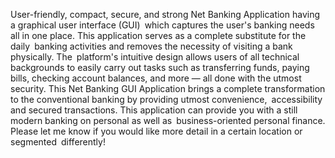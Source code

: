 User-friendly, compact, secure, and strong Net Banking Application having a graphical user interface (GUI) which captures the user's banking needs all in one place.
This application serves as a complete substitute for the daily banking activities and removes the necessity of visiting a bank physically.
The platform's intuitive design allows users of all technical backgrounds to easily carry out tasks such as transferring funds, paying bills, checking account balances, and more — all done with the utmost security.
This Net Banking GUI Application brings a complete transformation to the conventional banking by providing utmost convenience, accessibility and secured transactions.
This application can provide you with a still modern banking on personal as well as business-oriented personal finance.
Please let me know if you would like more detail in a certain location or segmented differently!

